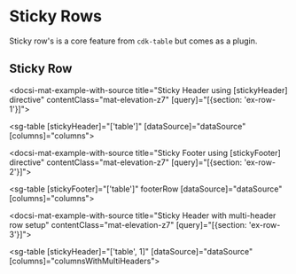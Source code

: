 # Sticky Rows

Sticky row's is a core feature from `cdk-table` but comes as a plugin.

## Sticky Row

<docsi-mat-example-with-source title="Sticky Header using [stickyHeader] directive" contentClass="mat-elevation-z7" [query]="[{section: 'ex-row-1'}]">
  <!--@sac-example:ex-row-1-->
  <sg-table [stickyHeader]="['table']"
            [dataSource]="dataSource"
            [columns]="columns">
  </sg-table>
  <!--@sac-example:ex-row-1-->
</docsi-mat-example-with-source>

<docsi-mat-example-with-source title="Sticky Footer using [stickyFooter] directive" contentClass="mat-elevation-z7" [query]="[{section: 'ex-row-2'}]">
  <!--@sac-example:ex-row-2-->
  <sg-table [stickyFooter]="['table']" footerRow
            [dataSource]="dataSource"
            [columns]="columns">
  </sg-table>
  <!--@sac-example:ex-row-2-->
</docsi-mat-example-with-source>

<docsi-mat-example-with-source title="Sticky Header with multi-header row setup" contentClass="mat-elevation-z7" [query]="[{section: 'ex-row-3'}]">
  <!--@sac-example:ex-row-3-->
  <sg-table [stickyHeader]="['table', 1]"
            [dataSource]="dataSource"
            [columns]="columnsWithMultiHeaders">
  </sg-table>
  <!--@sac-example:ex-row-3-->
</docsi-mat-example-with-source>
